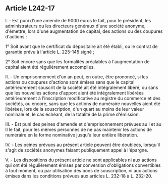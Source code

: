 Article L242-17
----
I. - Est puni d'une amende de 9000 euros le fait, pour le président, les
administrateurs ou les directeurs généraux d'une société anonyme, d'émettre,
lors d'une augmentation de capital, des actions ou des coupures d'actions :

1° Soit avant que le certificat du dépositaire ait été établi, ou le contrat de
garantie prévu à l'article L. 225-145 signé ;

2° Soit encore sans que les formalités préalables à l'augmentation de capital
aient été régulièrement accomplies.

II. - Un emprisonnement d'un an peut, en outre, être prononcé, si les actions ou
coupures d'actions sont émises sans que le capital antérieurement souscrit de la
société ait été intégralement libéré, ou sans que les nouvelles actions d'apport
aient été intégralement libérées antérieurement à l'inscription modificative au
registre du commerce et des sociétés, ou encore, sans que les actions de
numéraire nouvelles aient été libérées, lors de la souscription, d'un quart au
moins de leur valeur nominale et, le cas échéant, de la totalité de la prime
d'émission.

III. - Est puni des peines d'amende et d'emprisonnement prévues au I et au II le
fait, pour les mêmes personnes de ne pas maintenir les actions de numéraire en
la forme nominative jusqu'à leur entière libération.

IV. - Les peines prévues au présent article peuvent être doublées, lorsqu'il
s'agit de sociétés anonymes faisant publiquement appel à l'épargne.

V. - Les dispositions du présent article ne sont applicables ni aux actions qui
ont été régulièrement émises par conversion d'obligations convertibles à tout
moment, ou par utilisation des bons de souscription, ni aux actions émises dans
les conditions prévues aux articles L. 232-18 à L. 232-20.
